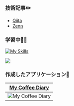 ### 技術記事✏️
- [Qiita](https://qiita.com/nakayama-bird)
- [Zenn](https://zenn.dev/nakayama_bird)

### 学習中👩‍💻
[![My Skills](https://skillicons.dev/icons?i=html,css,ruby,js,nodejs,yarn,mysql,postgres,docker,vscode,github,heroku)](https://skillicons.dev)

![](https://komarev.com/ghpvc/?username=nakayama-bird&color=yellowgreen)

### 作成したアプリケーション💫

|[My Coffee Diary](https://github.com/nakayama-bird/my_coffee_diary)|
| :-: |
|![My Coffee Diary](https://github.com/user-attachments/assets/2e9af20e-983b-4c45-a9ce-1e0381fe8b83)|
<!--
**nakayama-bird/nakayama-bird** is a ✨ _special_ ✨ repository because its `README.md` (this file) appears on your GitHub profile.

Here are some ideas to get you started:

- 🔭 I’m currently working on ...
- 🌱 I’m currently learning ...
- 👯 I’m looking to collaborate on ...
- 🤔 I’m looking for help with ...
- 💬 Ask me about ...
- 📫 How to reach me: ...
- 😄 Pronouns: ...
- ⚡ Fun fact: ...
-->
